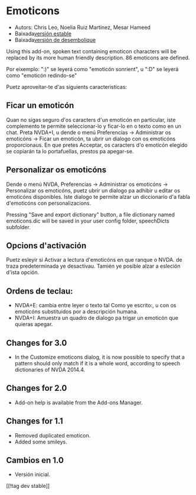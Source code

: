 # Emoticons #

* Autors: Chris Leo, Noelia Ruiz Martínez, Mesar Hameed
* Baixada[versión estable][1]
* Baixada[versión de desembolique][2]

Using this add-on, spoken text containing emoticon characters will be
replaced by its more human friendly description.  86 emoticons are defined.

Por eixemplo: ":)" se leyerá como "emoticón sonrient", u ":D" se leyerá como
"emoticón redindo-se"

Puetz aproveitar-te d'as siguients caracteristicas:

## Ficar un emoticón ##

Quan no sigas seguro d'os caracters d'un emoticón en particular, iste complemento te permite seleccionar-lo y ficar-lo en o texto como en un chat.
Preta NVDA+I, u dende o menú Preferencias -> Administrar os emoticóns -> Ficar un emoticón, ta ubrir un dialogo 
con os emoticóns proporcionaus.
En que pretes Acceptar, os caracters d'o emoticón elegido se copiarán ta lo portafuellas, prestos pa apegar-se.


## Personalizar os emoticóns ##

Dende o menú NVDA, Preferencias -> Administrar os emoticóns -> Personalizar os emoticóns, puetz ubrir un dialogo pa adhibir u editar os emoticóns disponibles.
Iste dialogo te permite alzar un diccionario d'a fabla d'emoticóns con personalizacions.

Pressing "Save and export dictionary" button, a file dictionary named
emoticons.dic will be saved in your user config folder, speechDicts
subfolder.


## Opcions d'activación ##

Puetz esleyir si Activar a lectura d'emoticóns en que ranque o NVDA. de
traza predeterminada ye desactivau.  Tamién ye posible alzar a esleción
d'ista opción.

## Ordens de teclau: ##

*	NVDA+E: cambia entre leyer o texto tal Como ye escrito:, u con os
  emoticóns substituidos por a descripción humana.
*	NVDA+I: Amuestra un quadro de dialogo pa trigar un emoticón que quieras
  apegar.

## Changes for 3.0 ##

* In the Customize emoticons dialog, it is now possible to specify that a
  pattern should only match if it is a whole word, according to speech
  dictionaries of NVDA 2014.4.


## Changes for 2.0 ##

* Add-on help is available from the Add-ons Manager.

## Changes for 1.1 ##

* Removed duplicated emoticon.
* Added some smileys.

## Cambios en 1.0 ##

* Versión inicial.

[[!tag dev stable]]

[1]: http://addons.nvda-project.org/files/get.php?file=emo

[2]: http://addons.nvda-project.org/files/get.php?file=emo-dev
